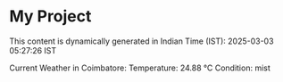 # My Project

This content is dynamically generated in Indian Time (IST): 2025-03-03 05:27:26 IST


Current Weather in Coimbatore:
Temperature: 24.88 °C
Condition: mist

